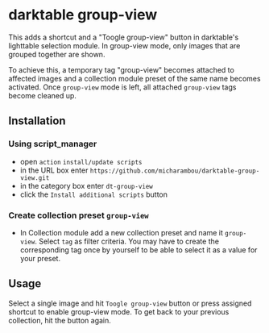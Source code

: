 darktable group-view
===============================
This adds a shortcut and a "Toogle group-view" button in darktable's lighttable selection module.
In group-view mode, only images that are grouped together are shown.

To achieve this, a temporary tag "group-view" becomes attached to affected images and a collection module preset of the same name becomes activated. Once `group-view` mode is left, all attached `group-view` tags become cleaned up.

Installation
------------
### Using script_manager

* open `action` `install/update scripts`
* in the URL box enter `https://github.com/micharambou/darktable-group-view.git`
* in the category box enter `dt-group-view`
* click the `Install additional scripts` button
  
### Create collection preset `group-view`

* In Collection module add a new collection preset and name it `group-view`. Select `tag` as filter criteria. You may have to create the corresponding tag once by yourself to be able to select it as a value for your preset.

Usage
-----
Select a single image and hit `Toogle group-view` button or press assigned shortcut to enable group-view mode.
To get back to your previous collection, hit the button again. 